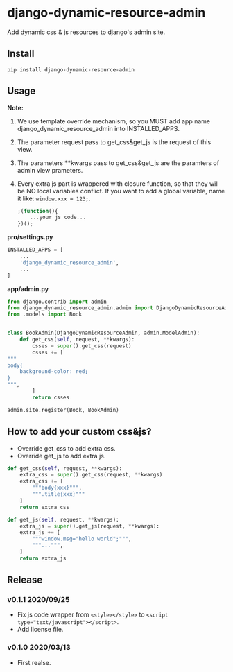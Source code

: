 # django-dynamic-resource-admin

Add dynamic css & js resources to django's admin site.

## Install

```shell
pip install django-dynamic-resource-admin
```

## Usage

**Note:**

1. We use template override mechanism, so you MUST add app name django_dynamic_resource_admin into INSTALLED_APPS.
1. The parameter request pass to get_css&get_js is the request of this view.
1. The parameters **kwargs pass to get_css&get_js are the paramters of admin view prameters.
1. Every extra js part is wrappered with closure function, so that they will be NO local variables conflict. If you want to add a global variable, name it like: `window.xxx = 123;`.

    ```javascript
    ;(function(){
        ...your js code...
    })();
    ```
**pro/settings.py**

```python
INSTALLED_APPS = [
    ...
    'django_dynamic_resource_admin',
    ...
]
```

**app/admin.py**

```python
from django.contrib import admin
from django_dynamic_resource_admin.admin import DjangoDynamicResourceAdmin
from .models import Book


class BookAdmin(DjangoDynamicResourceAdmin, admin.ModelAdmin):
    def get_css(self, request, **kwargs):
        csses = super().get_css(request)
        csses += [
"""
body{
    background-color: red;
}
""",
        ]
        return csses

admin.site.register(Book, BookAdmin)
```
## How to add your custom css&js?

- Override get_css to add extra css.
- Override get_js to add extra js.

```python
def get_css(self, request, **kwargs):
    extra_css = super().get_css(request, **kwargs)
    extra_css += [
        """body{xxx}""",
        """.title{xxx}"""
    ]
    return extra_css

def get_js(self, request, **kwargs):
    extra_js = super().get_js(request, **kwargs):
    extra_js += [
        """window.msg="hello world";""",
        """...""",
    ]
    return extra_js
```

## Release

### v0.1.1 2020/09/25

- Fix js code wrapper from `<style></style>` to `<script type="text/javascript"></script>`.
- Add license file.

### v0.1.0 2020/03/13

- First realse.
